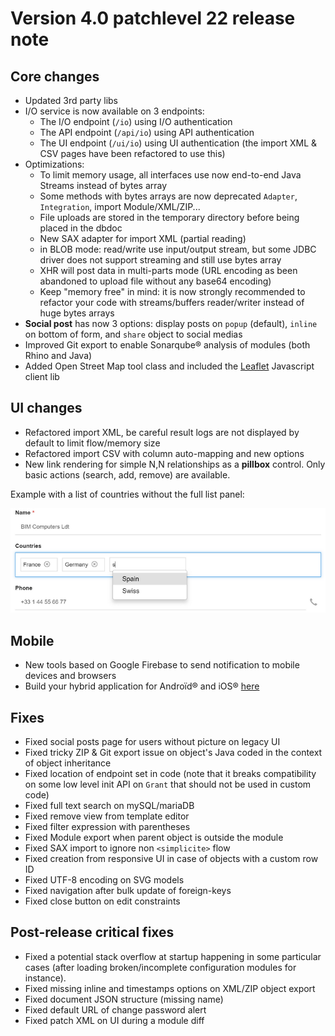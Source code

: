 Version 4.0 patchlevel 22 release note
======================================

Core changes
------------

- Updated 3rd party libs
- I/O service is now available on 3 endpoints:
	- The I/O endpoint (`/io`) using I/O authentication
	- The API endpoint (`/api/io`) using API authentication
	- The UI endpoint (`/ui/io`) using UI authentication (the import XML & CSV pages have been refactored to use this)
- Optimizations:
	- To limit memory usage, all interfaces use now end-to-end Java Streams instead of bytes array
	- Some methods with bytes arrays are now deprecated `Adapter`, `Integration`, import Module/XML/ZIP...
	- File uploads are stored in the temporary directory before being placed in the dbdoc
	- New SAX adapter for import XML (partial reading)
	- in BLOB mode: read/write use input/output stream, but some JDBC driver does not support streaming and still use bytes array
	- XHR will post data in multi-parts mode (URL encoding as been abandoned to upload file without any base64 encoding)
	- Keep "memory free" in mind: it is now strongly recommended to refactor your code with streams/buffers reader/writer instead of huge bytes arrays
- **Social post** has now 3 options: display posts on `popup` (default), `inline` on bottom of form, and `share` object to social medias
- Improved Git export to enable Sonarqube&reg; analysis of modules (both Rhino and Java)
- Added Open Street Map tool class and included the [Leaflet](https://leafletjs.com) Javascript client lib

UI changes
----------

- Refactored import XML, be careful result logs are not displayed by default to limit flow/memory size
- Refactored import CSV with column auto-mapping and new options
- New link rendering for simple N,N relationships as a **pillbox** control. Only basic actions (search, add, remove) are available. 

Example with a list of countries without the full list panel:

![](pillboxNN.png)

Mobile
------

- New tools based on Google Firebase to send notification to mobile devices and browsers
- Build your hybrid application for Androïd&reg; and iOS&reg; [here](/lesson/docs/misc/cordova)

Fixes
-----

- Fixed social posts page for users without picture on legacy UI
- Fixed tricky ZIP & Git export issue on object's Java coded in the context of object inheritance
- Fixed location of endpoint set in code (note that it breaks compatibility on some low level init API on `Grant` that should not be used in custom code)
- Fixed full text search on mySQL/mariaDB
- Fixed remove view from template editor
- Fixed filter expression with parentheses
- Fixed Module export when parent object is outside the module
- Fixed SAX import to ignore non `<simplicite>` flow
- Fixed creation from responsive UI in case of objects with a custom row ID
- Fixed UTF-8 encoding on SVG models
- Fixed navigation after bulk update of foreign-keys
- Fixed close button on edit constraints

Post-release critical fixes
---------------------------

- Fixed a potential stack overflow at startup happening in some particular cases (after loading broken/incomplete configuration modules for instance).
- Fixed missing inline and timestamps options on XML/ZIP object export
- Fixed document JSON structure (missing name)
- Fixed default URL of change password alert
- Fixed patch XML on UI during a module diff
